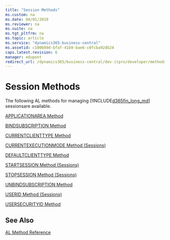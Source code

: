 ```yaml
---
title: "Session Methods"
ms.custom: na
ms.date: 04/01/2019
ms.reviewer: na
ms.suite: na
ms.tgt_pltfrm: na
ms.topic: article
ms.service: "dynamics365-business-central"
ms.assetid: c100689d-bfaf-41b9-bae6-c0fcba92db24
caps.latest.revision: 6
manager: edupont
redirect_url: /dynamics365/business-central/dev-itpro/developer/methods-auto/library
---
```


 

# Session Methods
The following AL methods for managing [!INCLUDE[d365fin_long_md](../includes/d365fin_long_md.md)] sessionsare available.  

 [APPLICATIONAREA Method](devenv-APPLICATIONAREA-Method.md)

 [BINDSUBSCRIPTION Method](devenv-BINDSUBSCRIPTION-Method.md)

 [CURRENTCLIENTTYPE Method](devenv-CURRENTCLIENTTYPE-Method.md)

 [CURRENTEXECUTIONMODE Method \(Sessions\)](devenv-CURRENTEXECUTIONMODE-Method-Sessions.md)

 [DEFAULTCLIENTTYPE Method](devenv-DEFAULTCLIENTTYPE-Method.md)  

<!-- future CU 
 [SENDTRACETAG Method](devenv-SENDTRACETAG-Method.md)
-->

 [STARTSESSION Method \(Sessions\)](devenv-STARTSESSION-Method-Sessions.md)

 [STOPSESSION Method \(Sessions\)](devenv-STOPSESSION-Method-Sessions.md)

 [UNBINDSUBSCRIPTION Method](devenv-UNBINDSUBSCRIPTION-Method.md)

 [USERID Method \(Sessions\)](devenv-USERID-Method-Sessions.md)

 [USERSECURITYID Method](devenv-USERSECURITYID-Method.md)

## See Also  
 [AL Method Reference](devenv-al-method-reference.md)  
